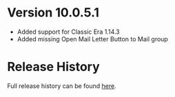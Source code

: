 # Version 10.0.5.1

* Added support for Classic Era 1.14.3
* Added missing Open Mail Letter Button to Mail group

# Release History

Full release history can be found [here](https://github.com/kstange/MasqueBlizzInv/wiki/Release-Notes).

